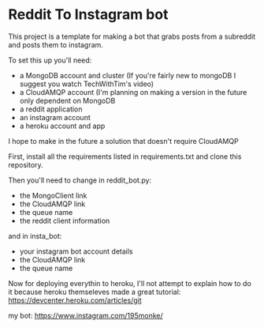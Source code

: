 # Reddit To Instagram bot
This project is a template for making a bot that grabs posts from a subreddit
and posts them to instagram.

To set this up you'll need:
* a MongoDB account and cluster (If you're fairly new to mongoDB I suggest you watch TechWithTim's video)
* a CloudAMQP account (I'm planning on making a version in the future only dependent on MongoDB
* a reddit application
* an instagram account
* a heroku account and app

I hope to make in the future a solution that doesn't require CloudAMQP

First, install all the requirements listed in requirements.txt
and clone this repository.

Then you'll need to change in reddit_bot.py:
* the MongoClient link
* the CloudAMQP link
* the queue name
* the reddit client information

and in insta_bot:
* your instagram bot account details
* the CloudAMQP link
* the queue name

Now for deploying everythin to heroku, I'll not attempt to explain how to do it
because heroku themseleves made a great tutorial: https://devcenter.heroku.com/articles/git

my bot: https://www.instagram.com/195monke/
